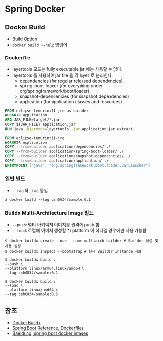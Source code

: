 # Spring Docker

## Docker Build

- [Build Option](https://docs.docker.com/engine/reference/commandline/build/#options)
- `docker build --help` 명령어

### Dockerfile

- layertools 모드는 fully executable jar 에는 사용할 수 없다.
- layertools 를 사용하여 jar file 을 각 layer 로 분리한다.
  - dependencies (for regular released dependencies)
  - spring-boot-loader (for everything under org/springframework/boot/loader)
  - snapshot-dependencies (for snapshot dependencies)
  - application (for application classes and resources)

```dockerfile
FROM eclipse-temurin:11-jre as builder
WORKDIR application
ARG JAR_FILE=target/*.jar
COPY ${JAR_FILE} application.jar
RUN java -Djarmode=layertools -jar application.jar extract

FROM eclipse-temurin:11-jre
WORKDIR application
COPY --from=builder application/dependencies/ ./
COPY --from=builder application/spring-boot-loader/ ./
COPY --from=builder application/snapshot-dependencies/ ./
COPY --from=builder application/application/ ./
ENTRYPOINT ["java", "org.springframework.boot.loader.JarLauncher"]
```

### 일반 빌드

- `--tag` 와 `-tag` 동일

```shell
$ docker build --tag csh0034/sample:0.1 .
```

### Buildx Multi-Architecture Image 빌드

- `--push`: 멀티 아키텍처 이미지를 원격에 push 함
- `--load`: 로컬에 이미지 생성함 *) platform 이 하나일 경우에만 사용 가능함

```shell
$ docker buildx create --use --name multiarch-builder # Builder 생성 및 사용 설정
$ docker buildx inspect --bootstrap # 현재 Builder Instance 정보
```

```shell
$ docker buildx build \
--push \
--platform linux/arm64,linux/amd64 \
--tag csh0034/sample:0.2 .
```

```shell
$ docker buildx build \
--load \
--platform linux/amd64 \
--tag csh0034/sample:0.3 .
```

## 참조

- [Docker Buildx](https://docs.docker.com/buildx/working-with-buildx/)
- [Spring Boot Reference, Dockerfiles](https://docs.spring.io/spring-boot/docs/current/reference/html/container-images.html#container-images.dockerfiles)
- [Baeldung, spring boot docker images](https://www.baeldung.com/spring-boot-docker-images)
